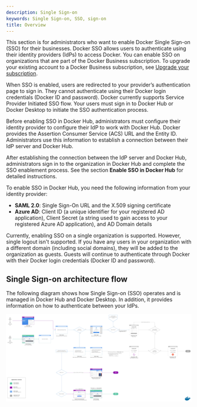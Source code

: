 ```yaml
---
description: Single Sign-on
keywords: Single Sign-on, SSO, sign-on
title: Overview
---
```


This section is for administrators who want to enable Docker Single Sign-on (SSO) for their businesses. Docker SSO allows users to authenticate using their identity providers (IdPs)  to access Docker. You can enable SSO on organizations that are part of the Docker Business subscription. To upgrade your existing account to a Docker Business subscription, see [Upgrade your subscription](../subscription/upgrade/).

When SSO is enabled, users are redirected to your provider’s authentication page to sign in. They cannot authenticate using their Docker login credentials  (Docker ID and password). Docker currently supports Service Provider Initiated SSO flow. Your users must sign in to Docker Hub or Docker Desktop to initiate the SSO authentication process.

Before enabling SSO in Docker Hub, administrators must configure their identity provider to configure their IdP to work with Docker Hub. Docker provides the Assertion Consumer Service (ACS) URL and the Entity ID. Administrators use this information to establish a connection between their IdP server and Docker Hub.

After establishing the connection between the IdP server and Docker Hub, administrators sign in to the organization in Docker Hub and complete the SSO enablement process. See the section **Enable SSO in Docker Hub** for detailed instructions.

To enable SSO in Docker Hub, you need the following information from your identity provider:

* **SAML 2.0**: Single Sign-On URL and the X.509 signing certificate
* **Azure AD**: Client ID (a unique identifier for your registered AD application), Client Secret (a string used to gain access to your registered Azure AD application), and AD Domain details

Currently, enabling SSO on a single organization is supported. However, single logout isn't supported. If you have any users in your organization with a different domain (including social domains), they will be added to the organization as guests. Guests will continue to authenticate through Docker with their Docker login credentials (Docker ID and password).


## Single Sign-on architecture flow

The following diagram shows how Single Sign-on (SSO) operates and is managed in Docker Hub and Docker Desktop. In addition, it provides information on how to authenticate between your IdPs.

[![SSO architecture](images/sso-architecture.png)](images/sso-architecture.png)
